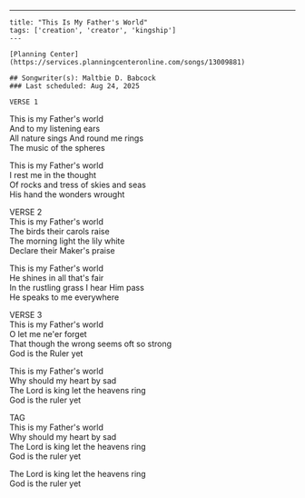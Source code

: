 ---
    title: "This Is My Father's World"
    tags: ['creation', 'creator', 'kingship']
    ---

    [Planning Center](https://services.planningcenteronline.com/songs/13009881)

    ## Songwriter(s): Maltbie D. Babcock
    ### Last scheduled: Aug 24, 2025          

    VERSE 1  
This is my Father's world  
And to my listening ears  
All nature sings And round me rings  
The music of the spheres  
  
This is my Father's world  
I rest me in the thought  
Of rocks and tress of skies and seas  
His hand the wonders wrought  
  
VERSE 2  
This is my Father's world  
The birds their carols raise  
The morning light the lily white  
Declare their Maker's praise  
  
This is my Father's world  
He shines in all that's fair  
In the rustling grass I hear Him pass  
He speaks to me everywhere  
  
  
VERSE 3  
This is my Father's world  
O let me ne'er forget  
That though the wrong seems oft so strong  
God is the Ruler yet  
  
This is my Father's world  
Why should my heart by sad  
The Lord is king let the heavens ring  
God is the ruler yet  
  
TAG  
This is my Father's world  
Why should my heart by sad  
The Lord is king let the heavens ring  
God is the ruler yet  
  
The Lord is king let the heavens ring  
God is the ruler yet
    